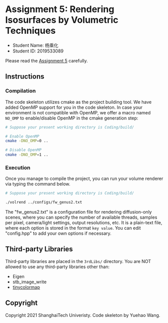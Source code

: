 # Assignment 5: Rendering Isosurfaces by Volumetric Techniques

- Student Name: 杨乘化
- Student ID: 2019533089

Please read the [Assignment 5](http://faculty.sist.shanghaitech.edu.cn/faculty/liuxp/course/cs171.01/assignment/5/assignment5.html) carefully.

## Instructions

### Compilation

The code skeleton utilizes cmake as the project building tool. We have added OpenMP support for you in the code skeleton. In case your environment is not compatible with OpenMP, we offer a macro named `NO_OMP` to enable/disable OpenMP in the cmake generation step:

```bash
# Suppose your present working directory is Coding/build/

# Enable OpenMP
cmake -DNO_OMP=0 ..

# Disable OpenMP
cmake -DNO_OMP=1 ..
```

### Execution

Once you manage to compile the project, you can run your volume renderer via typing the command below.

```bash
# Suppose your present working directory is Coding/build/

./volrend ../configs/fw_genus2.txt
```

The "fw_genus2.txt" is a configuration file for rendering diffusion-only scenes, where you can specify the number of available threads, samples per pixel, camera/light settings, output resolutions, etc. It is a plain-text file, where each option is stored in the format `key value`. You can edit "config.hpp" to add your own options if necessary.


## Third-party Libraries

Third-party libraries are placed in the `3rdLibs/` directory. You are NOT allowed to use any third-party libraries other than:

- Eigen
- stb_image_write
- [tinycolormap](https://github.com/yuki-koyama/tinycolormap)


## Copyright

Copyright 2021 ShanghaiTech Univeristy. Code skeleton by Yuehao Wang.
